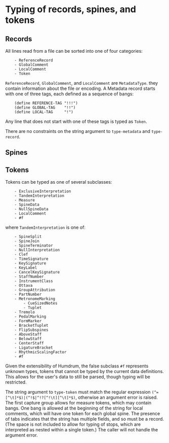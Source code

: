 # Typing of records, spines, and tokens

## Records
All lines read from a file can be sorted into one of four categories:
```
	- ReferenceRecord
	- GlobalComment
	- LocalComment
	- Token
```
`ReferenceRecord`, `GlobalComment`, and `LocalComment` are `MetadataType`.
they contain information about the file or encoding. A Metadata record starts
with one of three tags, each defined as a sequence of bangs:
```racket
	(define REFERENCE-TAG "!!!")
	(define GLOBAL-TAG    "!!")
	(define LOCAL-TAG     "!")
```
Any line that does not start with one of these tags is typed as `Token`.

There are no constraints on the string argument to `type-metadata` and
`type-record`.

## Spines

## Tokens
Tokens can be typed as one of several subclasses:
```
	- ExclusiveInterpretation
	- TandemInterpretation
	- Measure
	- SpineData
	- NullSpineData
	- LocalComment
	- #f
```
where `TandemInterpretation` is one of:
```
	- SpineSplit
	- SpineJoin
	- SpineTerminator
	- NullInterpretation
	- Clef
	- TimeSignature
	- KeySignature
	- KeyLabel
	- CancelKeySignature
	- StaffNumber
	- InstrumentClass
	- Ottava
	- GroupAttribution
	- PartNumber
	- MetronomeMarking
        - CueSizedNotes
        - Tuplet
	- Tremolo
	- PedalMarking
	- FormMarker
	- BracketTuplet
	- FlipSubspines
	- AboveStaff
	- BelowStaff
	- CenterStaff
	- LigatureBracket
	- RhythmicScalingFactor
	- #f
```
Given the extensibility of Humdrum, the false subclass `#f` represents unknown
types, tokens that cannot be typed by the current data definitions. This
allows for the user's data to still be parsed, though typing will be restricted.

The string argument to `type-token` must match the regular expression
`(^=[^\t]*$)|(^!$|^!?[^!\t][^\t]*$)`, otherwise an argument error is raised.
The first capture group allows for measure tokens, which may contain bangs.
One bang is allowed at the beginning of the string for local comments, which
will have one token for each global spine. The presence of tabs indicates that
the string has multiple fields, and so must be a record. (The space is not
included to allow for typing of stops, which are interpreted as nested within a
single token.) The caller will not handle the argument error.
